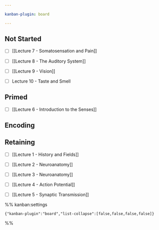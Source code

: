 ```yaml
---

kanban-plugin: board

---
```


## Not Started

- [ ] [[Lecture 7 - Somatosensation and Pain]]
- [ ] [[Lecture 8 - The Auditory System]]
- [ ] [[Lecture 9 - Vision]]
- [ ] Lecture 10 - Taste and Smell


## Primed

- [ ] [[Lecture 6 - Introduction to the Senses]]


## Encoding



## Retaining

- [ ] [[Lecture 1 - History and Fields]]
- [ ] [[Lecture 2 - Neuroanatomy]]
- [ ] [[Lecture 3 - Neuroanatomy]]
- [ ] [[Lecture 4 - Action Potential]]
- [ ] [[Lecture 5 - Synaptic Transmission]]




%% kanban:settings
```
{"kanban-plugin":"board","list-collapse":[false,false,false,false]}
```
%%